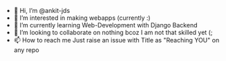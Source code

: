 - 👋 Hi, I’m @ankit-jds
- 👀 I’m interested in making webapps (currently :)
- 🌱 I’m currently learning Web-Development with Django Backend
- 💞️ I’m looking to collaborate on nothing bcoz I am not that skilled yet (;
- 📫 How to reach me Just raise an issue with Title as "Reaching YOU" on any repo 

<!---
ankitamboli/ankitamboli is a ✨ special ✨ repository because its `README.md` (this file) appears on your GitHub profile.
You can click the Preview link to take a look at your changes.
--->

